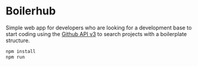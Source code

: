 # Boilerhub
Simple web app for developers who are looking for a development base to start coding using the [Github API v3](https://developer.github.com/v3/) to search projects with a boilerplate structure.
<br>
```bash
npm install
npm run
```

